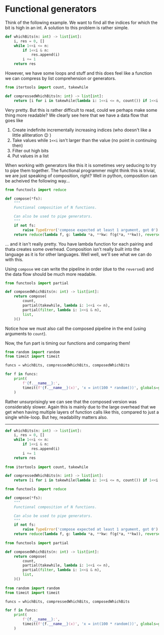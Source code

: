 # Functional generators

Think of the following example. We want to find all the indices for which the bit is high in an int. A solution
to this problem is rather simple.

``` python
def whichBits(n: int) -> list[int]:
    i, res = 0, []
    while 1<<i <= n:
        if 1<<i & n:
            res.append(i)
        i += 1
    return res
```

However, we have some loops and stuff and this does feel like a function we can compress by list comprehension or generators.

``` python
from itertools import count, takewhile

def compressedWhichBits(n: int) -> list[int]:
    return [i for i in takewhile(lambda i: 1<<i <= n, count()) if 1<<i & n] # can also write if-statement as a filter
```

Very pretty. But this is rather difficult to read, could we perhaps make some thing more readable? We clearly
see here that we have a data flow that goes like

1. Create indefinite incrementally increasing indices (who doesn't like a little alliteration 😉 )
2. Take values while `1<<i` isn't larger than the value (no point in continuing then)
3. Filter out high bits
4. Put values in a list

When working with generators like this it is sometimes very seducing to try to pipe them together. The functional programmer 
might think this is trivial, we are just speaking of composition, right?  Well in python, composition can be acheived the
following way...

``` python
from functools import reduce

def compose(*fs):
    """
    Functional composition of N functions.

    Can also be used to pipe generators.
    """
    if not fs:
        raise TypeError('compose expected at least 1 argument, got 0')
    return reduce(lambda f, g: lambda *a, **kw: f(g(*a, **kw)), reversed(fs))
```

... and it isn't really pretty. You have lambda function for each pairing and thata creates some overhead. Composition
isn't really built into the language as it is for other languages. Well well, we'll see what we can do with this. 

Using `compose` we can write the pipeline in order (due to the `reversed`) and the data flow should be much more readable.

``` python
from functools import partial

def composedWhichBits(n: int) -> list[int]:
    return compose(
        count,
        partial(takewhile, lambda i: 1<<i <= n),
        partial(filter, lambda i: 1<<i & n),
        list,
    )()
```

Notice how we must also call the composed pipeline in the end (using arguments to `count`).

Now, the fun part is timing our functions and comparing them!

``` python 
from random import random
from timeit import timeit

funcs = whichBits, compressedWhichBits, composedWhichBits

for f in funcs:
    print(
        f'{f.__name__}:',
        timeit(f'{f.__name__}(x)', 'x = int(100 * random())', globals=globals())
    )
```

Rather unsurprisingly we can see that the composed version was considerably slower. Again this is mainly due to the large overhead
that we get when having multiple layers of function calls like this, compared to just a single while-loop. But hey, readability matters also.

---

``` python
def whichBits(n: int) -> list[int]:
    i, res = 0, []
    while 1<<i <= n:
        if 1<<i & n:
            res.append(i)
        i += 1
    return res
    
from itertools import count, takewhile

def compressedWhichBits(n: int) -> list[int]:
    return [i for i in takewhile(lambda i: 1<<i <= n, count()) if 1<<i & n] # can also write if-statement as a filter

from functools import reduce

def compose(*fs):
    """
    Functional composition of N functions.

    Can also be used to pipe generators.
    """
    if not fs:
        raise TypeError('compose expected at least 1 argument, got 0')
    return reduce(lambda f, g: lambda *a, **kw: f(g(*a, **kw)), reversed(fs))
    
from functools import partial

def composedWhichBits(n: int) -> list[int]:
    return compose(
        count,
        partial(takewhile, lambda i: 1<<i <= n),
        partial(filter, lambda i: 1<<i & n),
        list,
    )()
    
from random import random
from timeit import timeit

funcs = whichBits, compressedWhichBits, composedWhichBits

for f in funcs:
    print(
        f'{f.__name__}:',
        timeit(f'{f.__name__}(x)', 'x = int(100 * random())', globals=globals())
    )
```
